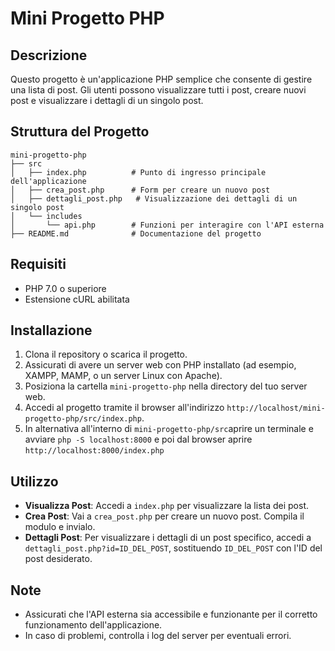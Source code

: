 # Mini Progetto PHP

## Descrizione

Questo progetto è un'applicazione PHP semplice che consente di gestire una lista di post. Gli utenti possono visualizzare tutti i post, creare nuovi post e visualizzare i dettagli di un singolo post.

## Struttura del Progetto

```
mini-progetto-php
├── src
│   ├── index.php          # Punto di ingresso principale dell'applicazione
│   ├── crea_post.php      # Form per creare un nuovo post
│   ├── dettagli_post.php   # Visualizzazione dei dettagli di un singolo post
│   └── includes
│       └── api.php        # Funzioni per interagire con l'API esterna
├── README.md              # Documentazione del progetto
```

## Requisiti

- PHP 7.0 o superiore
- Estensione cURL abilitata

## Installazione

1. Clona il repository o scarica il progetto.
2. Assicurati di avere un server web con PHP installato (ad esempio, XAMPP, MAMP, o un server Linux con Apache).
3. Posiziona la cartella `mini-progetto-php` nella directory del tuo server web.
4. Accedi al progetto tramite il browser all'indirizzo `http://localhost/mini-progetto-php/src/index.php`.
5. In alternativa all'interno di `mini-progetto-php/src`aprire un terminale e avviare `php -S localhost:8000` e poi dal browser aprire `http://localhost:8000/index.php`

## Utilizzo

- **Visualizza Post**: Accedi a `index.php` per visualizzare la lista dei post.
- **Crea Post**: Vai a `crea_post.php` per creare un nuovo post. Compila il modulo e invialo.
- **Dettagli Post**: Per visualizzare i dettagli di un post specifico, accedi a `dettagli_post.php?id=ID_DEL_POST`, sostituendo `ID_DEL_POST` con l'ID del post desiderato.

## Note

- Assicurati che l'API esterna sia accessibile e funzionante per il corretto funzionamento dell'applicazione.
- In caso di problemi, controlla i log del server per eventuali errori.
